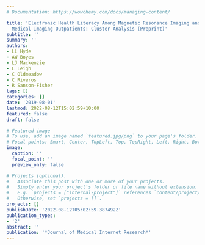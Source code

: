 ```yaml
---
# Documentation: https://wowchemy.com/docs/managing-content/

title: 'Electronic Health Literacy Among Magnetic Resonance Imaging and Computed Tomography
  Medical Imaging Outpatients: Cluster Analysis (Preprint)'
subtitle: ''
summary: ''
authors:
- LL Hyde
- AW Boyes
- LJ Mackenzie
- L Leigh
- C Oldmeadow
- C Riveros
- R Sanson-Fisher
tags: []
categories: []
date: '2019-08-01'
lastmod: 2022-08-12T15:02:59+10:00
featured: false
draft: false

# Featured image
# To use, add an image named `featured.jpg/png` to your page's folder.
# Focal points: Smart, Center, TopLeft, Top, TopRight, Left, Right, BottomLeft, Bottom, BottomRight.
image:
  caption: ''
  focal_point: ''
  preview_only: false

# Projects (optional).
#   Associate this post with one or more of your projects.
#   Simply enter your project's folder or file name without extension.
#   E.g. `projects = ["internal-project"]` references `content/project/deep-learning/index.md`.
#   Otherwise, set `projects = []`.
projects: []
publishDate: '2022-08-12T05:02:59.387492Z'
publication_types:
- '2'
abstract: ''
publication: '*Journal of Medical Internet Research*'
---
```

